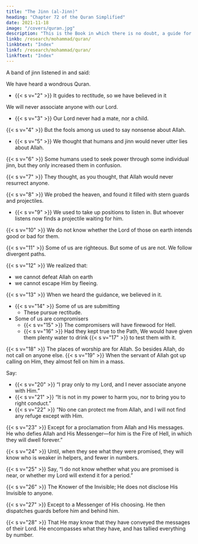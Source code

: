 ```yaml
---
title: "The Jinn (al-Jinn)"
heading: "Chapter 72 of the Quran Simplified"
date: 2021-11-18
image: "/covers/quran.jpg"
description: "This is the Book in which there is no doubt, a guide for the righteous."
linkb: /research/mohammad/quran/
linkbtext: "Index"
linkf: /research/mohammad/quran/
linkftext: "Index"
---
```



A band of jinn listened in and said:

We have heard a wondrous Quran.
-  {{< s v="2" >}} It guides to rectitude, so we have believed in it

We will never associate anyone with our Lord.
- {{< s v="3" >}} Our Lord never had a mate, nor a child.

{{< s v="4" >}} But the fools among us used to say nonsense about Allah.
- {{< s v="5" >}} We thought that humans and jinn would never utter lies about Allah.

{{< s v="6" >}} Some humans used to seek power through some individual jinn, but they only increased them in confusion.

{{< s v="7" >}} They thought, as you thought, that Allah would never resurrect anyone.

{{< s v="8" >}} We probed the heaven, and found it filled with stern guards and projectiles.
- {{< s v="9" >}}  We used to take up positions to listen in. But whoever listens now finds a projectile waiting for him.

{{< s v="10" >}}  We do not know whether the Lord of those on earth intends good or bad for them.

{{< s v="11" >}}  Some of us are righteous. But some of us are not. We follow divergent paths.

{{< s v="12" >}} We realized that:
- we cannot defeat Allah on earth
- we cannot escape Him by fleeing.

{{< s v="13" >}} When we heard the guidance, we believed in it. <!-- Whoever believes in his Lord fears neither loss, nor burden. -->
- {{< s v="14" >}} Some of us are submitting
  - These pursue rectitude.
- Some of us are compromisers
  - {{< s v="15" >}} The compromisers will have firewood for Hell.
  - {{< s v="16" >}} Had they kept true to the Path, We would have given them plenty water to drink {{< s v="17" >}} to test them with it. <!-- Whoever turns away from the remembrance of his Lord, He will direct him to torment ever mounting. -->

{{< s v="18" >}} The places of worship are for Allah. So besides Allah, do not call on anyone else.
{{< s v="19" >}} When the servant of Allah got up calling on Him, they almost fell on him in a mass.

Say:
- {{< s v="20" >}} “I pray only to my Lord, and I never associate anyone with Him.”
- {{< s v="21" >}} “It is not in my power to harm you, nor to bring you to right conduct.”
- {{< s v="22" >}} “No one can protect me from Allah, and I will not find any refuge except with Him.

{{< s v="23" >}} Except for a proclamation from Allah and His messages. He who defies Allah and His Messenger—for him is the Fire of Hell, in which they will dwell forever.”

{{< s v="24" >}} Until, when they see what they were promised, they will know who is weaker in helpers, and fewer in numbers.

{{< s v="25" >}} Say, “I do not know whether what you are promised is near, or whether my Lord will extend it for a period.” 

{{< s v="26" >}} The Knower of the Invisible; He does not disclose His Invisible to anyone.

{{< s v="27" >}} Except to a Messenger of His choosing. He then dispatches guards before him and behind him.

{{< s v="28" >}} That He may know that they have conveyed the messages of their Lord. He encompasses what they have, and has tallied everything by number.


